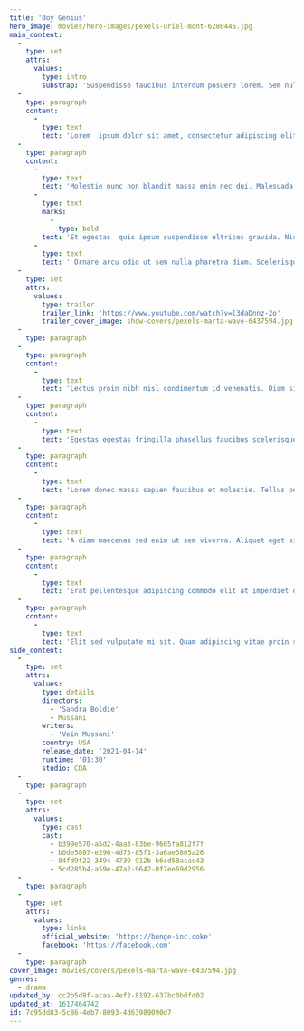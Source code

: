 ```yaml
---
title: 'Boy Genius'
hero_image: movies/hero-images/pexels-uriel-mont-6280446.jpg
main_content:
  -
    type: set
    attrs:
      values:
        type: intro
        substrap: 'Suspendisse faucibus interdum posuere lorem. Sem nulla pharetra diam  sit amet nisl suscipit. Tristique senectus et netus et malesuada fames  ac. '
  -
    type: paragraph
    content:
      -
        type: text
        text: 'Lorem  ipsum dolor sit amet, consectetur adipiscing elit, sed do eiusmod  tempor incididunt ut labore et dolore magna aliqua. Tristique senectus  et netus et. Quam id leo in vitae turpis massa sed. At in tellus integer  feugiat scelerisque varius morbi enim. Arcu dui vivamus arcu felis  bibendum. Enim ut tellus elementum sagittis vitae et. In eu mi bibendum  neque egestas congue quisque egestas diam. Dignissim suspendisse in est  ante in nibh mauris. Venenatis urna cursus eget nunc scelerisque. Nec  ultrices dui sapien eget. Ullamcorper a lacus vestibulum sed arcu non.  Malesuada fames ac turpis egestas maecenas. Elementum integer enim neque  volutpat ac. Turpis massa tincidunt dui ut. Ut consequat semper viverra  nam.'
  -
    type: paragraph
    content:
      -
        type: text
        text: 'Molestie nunc non blandit massa enim nec dui. Malesuada proin libero  nunc consequat interdum varius. Turpis egestas sed tempus urna et  pharetra pharetra massa massa. Amet nisl purus in mollis nunc sed id  semper. Risus in hendrerit gravida rutrum quisque non. Ac feugiat sed  lectus vestibulum mattis ullamcorper velit sed ullamcorper. '
      -
        type: text
        marks:
          -
            type: bold
        text: 'Et egestas  quis ipsum suspendisse ultrices gravida. Nisi est sit amet facilisis  magna etiam tempor orci. Magnis dis parturient montes nascetur. Ut  consequat semper viverra nam libero justo laoreet. Nam libero justo  laoreet sit amet cursus sit amet. Sem fringilla ut morbi tincidunt augue  interdum velit. Dignissim cras tincidunt lobortis feugiat vivamus at  augue eget.'
      -
        type: text
        text: ' Ornare arcu odio ut sem nulla pharetra diam. Scelerisque  eleifend donec pretium vulputate sapien nec. Dui sapien eget mi proin  sed libero enim sed. Ultrices dui sapien eget mi. Nibh venenatis cras  sed felis eget velit aliquet sagittis. Tristique senectus et netus et.'
  -
    type: set
    attrs:
      values:
        type: trailer
        trailer_link: 'https://www.youtube.com/watch?v=l3daDnnz-2o'
        trailer_cover_image: show-covers/pexels-marta-wave-6437594.jpg
  -
    type: paragraph
  -
    type: paragraph
    content:
      -
        type: text
        text: 'Lectus proin nibh nisl condimentum id venenatis. Diam sit amet nisl  suscipit adipiscing bibendum est. Feugiat scelerisque varius morbi enim  nunc. In arcu cursus euismod quis viverra nibh cras pulvinar mattis.  Diam maecenas ultricies mi eget mauris pharetra et. Sed velit dignissim  sodales ut eu sem integer vitae justo. Magna ac placerat vestibulum  lectus mauris. Eu lobortis elementum nibh tellus molestie nunc non  blandit. Pretium aenean pharetra magna ac placerat vestibulum lectus  mauris. At lectus urna duis convallis convallis tellus id. Sit amet  purus gravida quis blandit turpis cursus in hac. Nec ultrices dui sapien  eget mi proin sed libero. Porttitor lacus luctus accumsan tortor  posuere ac ut consequat semper. Sed turpis tincidunt id aliquet risus  feugiat in ante. Fermentum et sollicitudin ac orci phasellus egestas.  Sed augue lacus viverra vitae.'
  -
    type: paragraph
    content:
      -
        type: text
        text: 'Egestas egestas fringilla phasellus faucibus scelerisque eleifend  donec pretium vulputate. Venenatis a condimentum vitae sapien  pellentesque habitant. Id venenatis a condimentum vitae sapien  pellentesque habitant morbi tristique. Dictumst vestibulum rhoncus est  pellentesque elit ullamcorper dignissim cras. Tristique et egestas quis  ipsum. In pellentesque massa placerat duis ultricies lacus sed. Orci eu  lobortis elementum nibh tellus. Dolor morbi non arcu risus. Arcu dui  vivamus arcu felis. Augue neque gravida in fermentum et sollicitudin ac  orci phasellus. Etiam dignissim diam quis enim lobortis scelerisque  fermentum dui faucibus.'
  -
    type: paragraph
    content:
      -
        type: text
        text: 'Lorem donec massa sapien faucibus et molestie. Tellus pellentesque eu  tincidunt tortor aliquam nulla facilisi cras. Dictumst vestibulum  rhoncus est pellentesque elit ullamcorper dignissim cras tincidunt.  Nulla pharetra diam sit amet nisl. Vitae tempus quam pellentesque nec.  Amet mattis vulputate enim nulla aliquet porttitor. Risus quis varius  quam quisque id diam vel quam. Volutpat odio facilisis mauris sit.  Malesuada fames ac turpis egestas maecenas pharetra. At urna condimentum  mattis pellentesque id nibh tortor id. Quam quisque id diam vel quam.  Vestibulum lectus mauris ultrices eros.'
  -
    type: paragraph
    content:
      -
        type: text
        text: 'A diam maecenas sed enim ut sem viverra. Aliquet eget sit amet tellus  cras adipiscing enim eu turpis. Cursus eget nunc scelerisque viverra  mauris in. Turpis egestas sed tempus urna et pharetra pharetra massa  massa. Egestas erat imperdiet sed euismod nisi porta lorem mollis  aliquam. Vestibulum mattis ullamcorper velit sed ullamcorper morbi  tincidunt. Eu scelerisque felis imperdiet proin fermentum leo vel. Nulla  pharetra diam sit amet nisl suscipit adipiscing bibendum est. Varius  vel pharetra vel turpis nunc. Vitae ultricies leo integer malesuada nunc  vel.'
  -
    type: paragraph
    content:
      -
        type: text
        text: 'Erat pellentesque adipiscing commodo elit at imperdiet dui accumsan  sit. Rhoncus dolor purus non enim praesent elementum facilisis leo vel.  Lobortis scelerisque fermentum dui faucibus in ornare quam viverra.  Elementum eu facilisis sed odio morbi quis. Mattis aliquam faucibus  purus in massa. Lorem ipsum dolor sit amet consectetur adipiscing elit  ut aliquam. Enim nulla aliquet porttitor lacus luctus accumsan tortor  posuere ac. Velit egestas dui id ornare arcu odio. Quam viverra orci  sagittis eu volutpat odio facilisis mauris sit. Potenti nullam ac tortor  vitae purus faucibus ornare. Sollicitudin tempor id eu nisl. Massa  tincidunt dui ut ornare lectus. Odio facilisis mauris sit amet massa  vitae tortor condimentum lacinia. Et netus et malesuada fames ac. Eu  consequat ac felis donec et. Gravida arcu ac tortor dignissim convallis  aenean.'
  -
    type: paragraph
    content:
      -
        type: text
        text: 'Elit sed vulputate mi sit. Quam adipiscing vitae proin sagittis nisl  rhoncus mattis. Maecenas pharetra convallis posuere morbi leo urna.  Aliquam sem et tortor consequat id. Ac turpis egestas integer eget.  Feugiat in fermentum posuere urna nec. Magna fringilla urna porttitor  rhoncus dolor purus non. Risus in hendrerit gravida rutrum quisque non  tellus. Eu volutpat odio facilisis mauris sit amet massa vitae tortor.  Arcu ac tortor dignissim convallis aenean et tortor at risus. Cras  pulvinar mattis nunc sed blandit libero volutpat sed. Sed cras ornare  arcu dui. In hac habitasse platea dictumst quisque sagittis purus sit.  Commodo nulla facilisi nullam vehicula ipsum a arcu cursus.'
side_content:
  -
    type: set
    attrs:
      values:
        type: details
        directors:
          - 'Sandra Boldie'
          - Mussani
        writers:
          - 'Vein Mussani'
        country: USA
        release_date: '2021-04-14'
        runtime: '01:30'
        studio: CDA
  -
    type: paragraph
  -
    type: set
    attrs:
      values:
        type: cast
        cast:
          - b399e570-a5d2-4aa3-83be-9605fa812f7f
          - b0de5807-e290-4d75-85f1-3a6ae3805a26
          - 84fd9f22-3494-4739-912b-b6cd58acae43
          - 5cd285b4-a59e-47a2-9642-0f7ee69d2956
  -
    type: paragraph
  -
    type: set
    attrs:
      values:
        type: links
        official_website: 'https://bonge-inc.coke'
        facebook: 'https://facebook.com'
  -
    type: paragraph
cover_image: movies/covers/pexels-marta-wave-6437594.jpg
genres:
  - drama
updated_by: cc2b5d8f-acaa-4ef2-8192-637bc0bdfd02
updated_at: 1617464742
id: 7c95dd83-5c86-4eb7-8093-4d63989090d7
---
```

